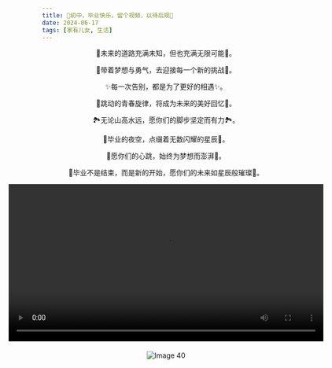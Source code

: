 ```yaml
---
title: 🥂初中，毕业快乐，留个视频，以待后观🥂
date: 2024-06-17
tags: [家有儿女, 生活]
---
```

<div style="text-align: center;">
            <p>🌟未来的道路充满未知，但也充满无限可能🌟。</p>
            <p>💪带着梦想与勇气，去迎接每一个新的挑战💪。</p>
            <p>✨每一次告别，都是为了更好的相遇✨。</p>
            <p>💃跳动的青春旋律，将成为未来的美好回忆💃。</p>
            <p>🏞️无论山高水远，愿你们的脚步坚定而有力🏞️。</p>
            <p>🌌毕业的夜空，点缀着无数闪耀的星辰🌌。</p>
            <p>💖愿你们的心跳，始终为梦想而澎湃💖。</p>
            <p>💫毕业不是结束，而是新的开始，愿你们的未来如星辰般璀璨💫。</p>
</div>

<div style="display: flex; flex-direction: column; gap: 20px; align-items: center;">
        <div style="display: flex; justify-content: center;">
            <video controls width="640">
            <source src="https://baojizhu.github.io/shared-assets/images/20240616/compose_video_1745233101386.mp4" type="video/mp4">
            您的浏览器不支持 HTML 视频。
            </video>
        </div>
<div style="display: flex; flex-direction: column; gap: 20px; align-items: center;">
    <img src="https://baojizhu.github.io/shared-assets/images/20240616/side.jpg" alt="Image 40" style="width: auto; max-width: 100%; height: auto;">
</div>